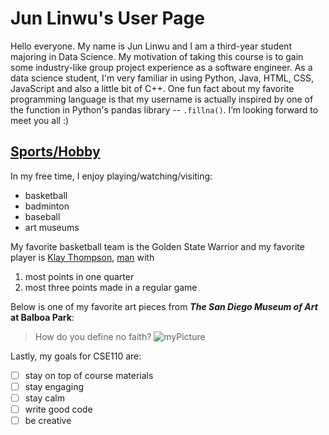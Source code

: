 # Jun Linwu's User Page

Hello everyone. My name is Jun Linwu and I am a third-year student majoring in Data Science. My motivation of taking this course is to gain some industry-like group project experience as a software engineer. As a data science student, I'm very familiar in using Python, Java, HTML, CSS, JavaScript and also a little bit of C++. One fun fact about my favorite programming language is that my username is actually inspired by one of the function in Python's pandas library -- `.fillna()`. I’m looking forward to meet you all :)

## [Sports/Hobby](https://stream.nbalives.tv/)
In my free time, I enjoy playing/watching/visiting: 
- basketball
- badminton
- baseball
- art museums
  

My favorite basketball team is the Golden State Warrior and my favorite player is [Klay Thompson](https://www.youtube.com/watch?v=fXWTMFJlk_s&ab_channel=NBA), [man](./klay.webp) with 
1. most points in one quarter
2. most three points made in a regular game


Below is one of my favorite art pieces from **_The San Diego Museum of Art_ at Balboa Park**:
> How do you define no faith?
![myPicture](./pic.jpeg)


Lastly, my goals for CSE110 are:
- [ ] stay on top of course materials
- [ ] stay engaging
- [ ] stay calm
- [ ] write good code
- [ ] be creative
